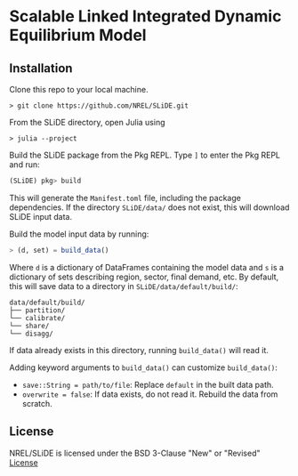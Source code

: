 # Scalable Linked Integrated Dynamic Equilibrium Model

## Installation

Clone this repo to your local machine.

```
> git clone https://github.com/NREL/SLiDE.git
```

From the SLiDE directory, open Julia using

```
> julia --project
```

Build the SLiDE package from the Pkg REPL. Type `]` to enter the Pkg REPL and run:

```julia
(SLiDE) pkg> build
```

This will generate the `Manifest.toml` file, including the package dependencies. If the directory `SLiDE/data/` does not exist, this will download SLiDE input data.

Build the model input data by running:

```julia
> (d, set) = build_data()
```

Where `d` is a dictionary of DataFrames containing the model data and `s` is a dictionary of sets describing region, sector, final demand, etc.
By default, this will save data to a directory in `SLiDE/data/default/build/`:

```
data/default/build/
├── partition/
└── calibrate/
└── share/
└── disagg/
```

If data already exists in this directory, running `build_data()` will read it.

Adding keyword arguments to `build_data()` can customize `build_data()`:
  - `save::String = path/to/file`: Replace `default` in the built data path.
  - `overwrite = false`: If data exists, do not read it. Rebuild the data from scratch.

## License
NREL/SLiDE is licensed under the BSD 3-Clause "New" or "Revised" [License](https://github.com/NREL/SLiDE/blob/master/LICENSE)